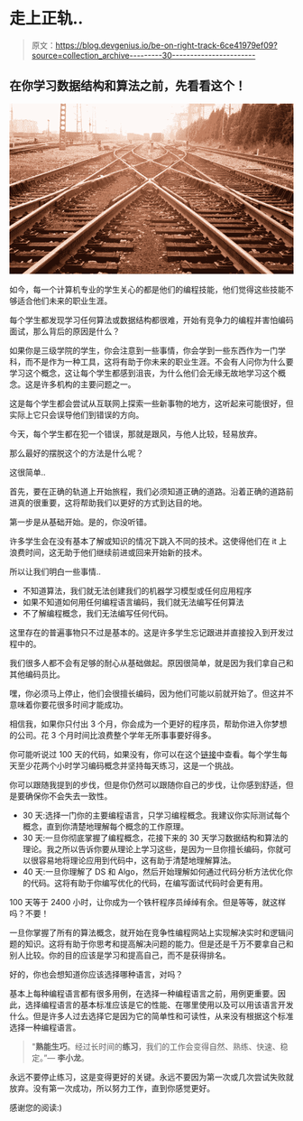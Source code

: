 # 走上正轨..

> 原文：<https://blog.devgenius.io/be-on-right-track-6ce41979ef09?source=collection_archive---------30----------------------->

## 在你学习数据结构和算法之前，先看看这个！

![](img/47f87a88c6d219cae888656dfe10075f.png)

如今，每一个计算机专业的学生关心的都是他们的编程技能，他们觉得这些技能不够适合他们未来的职业生涯。

每个学生都发现学习任何算法或数据结构都很难，开始有竞争力的编程并害怕编码面试，那么背后的原因是什么？

如果你是三级学院的学生，你会注意到一些事情，你会学到一些东西作为一门学科，而不是作为一种工具，这将有助于你未来的职业生涯。不会有人问你为什么要学习这个概念，这让每个学生都感到沮丧，为什么他们会无缘无故地学习这个概念。这是许多机构的主要问题之一。

这是每个学生都会尝试从互联网上探索一些新事物的地方，这听起来可能很好，但实际上它只会误导他们到错误的方向。

今天，每个学生都在犯一个错误，那就是跟风，与他人比较，轻易放弃。

那么最好的摆脱这个的方法是什么呢？

这很简单..

首先，要在正确的轨道上开始旅程，我们必须知道正确的道路。沿着正确的道路前进真的很重要，这将帮助我们以更好的方式到达目的地。

第一步是从基础开始。是的，你没听错。

许多学生会在没有基本了解或知识的情况下跳入不同的技术。这使得他们在 it 上浪费时间，这无助于他们继续前进或回来开始新的技术。

所以让我们明白一些事情..

*   不知道算法，我们就无法创建我们的机器学习模型或任何应用程序
*   如果不知道如何用任何编程语言编码，我们就无法编写任何算法
*   不了解编程概念，我们无法编写任何代码。

这里存在的普遍事物只不过是基本的。这是许多学生忘记跟进并直接投入到开发过程中的。

我们很多人都不会有足够的耐心从基础做起。原因很简单，就是因为我们拿自己和其他编码员比。

嘿，你必须马上停止，他们会很擅长编码，因为他们可能以前就开始了。但这并不意味着你要花很多时间才能成功。

相信我，如果你只付出 3 个月，你会成为一个更好的程序员，帮助你进入你梦想的公司。花 3 个月时间比浪费整个学年无所事事要好得多。

你可能听说过 100 天的代码，如果没有，你可以在这个[链接](http://100daysofcode.com)中查看。每个学生每天至少花两个小时学习编码概念并坚持每天练习，这是一个挑战。

你可以跟随我提到的步伐，但是你仍然可以跟随你自己的步伐，让你感到舒适，但是要确保你不会失去一致性。

*   30 天:选择一门你的主要编程语言，只学习编程概念。我建议你实际测试每个概念，直到你清楚地理解每个概念的工作原理。
*   30 天:一旦你彻底掌握了编程概念，花接下来的 30 天学习数据结构和算法的理论。我之所以告诉你要从理论上学习这些，是因为一旦你擅长编码，你就可以很容易地将理论应用到代码中，这有助于清楚地理解算法。
*   40 天:一旦你理解了 DS 和 Algo，然后开始理解如何通过代码分析方法优化你的代码。这将有助于你编写优化的代码，在编写面试代码时会更有用。

100 天等于 2400 小时，让你成为一个铁杆程序员绰绰有余。但是等等，就这样吗？不要！

一旦你掌握了所有的算法概念，就开始在竞争性编程网站上实现解决实时和逻辑问题的知识。这将有助于你思考和提高解决问题的能力。但是还是千万不要拿自己和别人比较。你的目的应该是学习和提高自己，而不是获得排名。

好的，你也会想知道你应该选择哪种语言，对吗？

基本上每种编程语言都有很多用例，在选择一种编程语言之前，用例更重要。因此，选择编程语言的基本标准应该是它的性能、在哪里使用以及可以用该语言开发什么。但是许多人过去选择它是因为它的简单性和可读性，从来没有根据这个标准选择一种编程语言。

> "**熟能生巧**。经过长时间的**练习**，我们的工作会变得自然、熟练、快速、稳定。”― **李小龙**。

永远不要停止练习，这是变得更好的关键。永远不要因为第一次或几次尝试失败就放弃。没有第一次成功，所以努力工作，直到你感觉更好。

感谢您的阅读:)